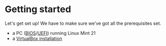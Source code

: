# Getting started
Let's get set up! We have to make sure we’ve got all the prerequisites set.

- a PC ([BIOS](../../tutorials/windows11-linuxmint21-dual-boot-bios-clonezilla/)/[UEFI](../../tutorials/windows11-linuxmint21-dual-boot-uefi/)) running Linux Mint 21
- a [VirtualBox installation](../../howtos/install-virtualbox-linux-mint/index.md)

